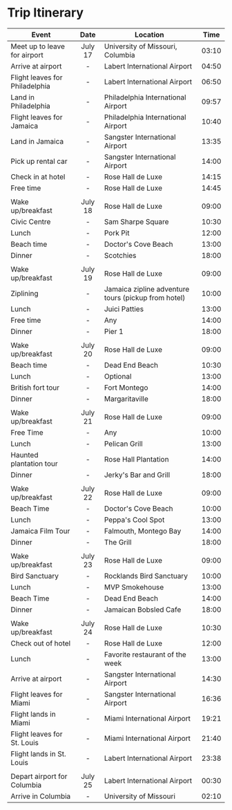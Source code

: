 # Trip Itinerary

|Event|Date|Location|Time|
|-|:-:|-|:-:|
|Meet up to leave for airport|July 17|University of Missouri, Columbia|03:10|
|Arrive at airport|-|Labert International Airport|04:50|
|Flight leaves for Philadelphia|-|Labert International Airport|06:50|
|Land in Philadelphia|-|Philadelphia International Airport|09:57|
|Flight leaves for Jamaica|-|Philadelphia International Airport|10:40|
|Land in Jamaica|-|Sangster International Airport|13:35|
|Pick up rental car|-|Sangster International Airport|14:00|
|Check in at hotel|-|Rose Hall de Luxe|14:15|
|Free time|-|Rose Hall de Luxe|14:45|
| | | | |
|Wake up/breakfast|July 18|Rose Hall de Luxe|09:00|
|Civic Centre|-|Sam Sharpe Square|10:30|
|Lunch|-|Pork Pit|12:00|
|Beach time|-|Doctor's Cove Beach|13:00|
|Dinner|-|Scotchies|18:00|
| | | | |
|Wake up/breakfast|July 19|Rose Hall de Luxe|09:00|
|Ziplining|-|Jamaica zipline adventure tours (pickup from hotel)|10:00|
|Lunch|-|Juici Patties|13:00|
|Free time|-|Any|14:00|
|Dinner|-|Pier 1|18:00|
| | | | |
|Wake up/breakfast|July 20|Rose Hall de Luxe|09:00|
|Beach time|-|Dead End Beach|10:30|
|Lunch|-|Optional|13:00|
|British fort tour|-|Fort Montego|14:00|
|Dinner|-|Margaritaville|18:00|
| | | | |
|Wake up/breakfast|July 21|Rose Hall de Luxe|09:00|
|Free Time|-|Any|10:00|
|Lunch|-|Pelican Grill|13:00|
|Haunted plantation tour|-|Rose Hall Plantation|14:00|
|Dinner|-|Jerky's Bar and Grill|18:00|
| | | | |
|Wake up/breakfast|July 22|Rose Hall de Luxe|09:00|
|Beach Time|-|Doctor's Cove Beach|10:00|
|Lunch|-|Peppa's Cool Spot|13:00|
|Jamaica Film Tour|-|Falmouth, Montego Bay|14:00|
|Dinner|-|The Grill|18:00|
| | | | |
|Wake up/breakfast|July 23|Rose Hall de Luxe|09:00|
|Bird Sanctuary|-|Rocklands Bird Sanctuary|10:00|
|Lunch|-|MVP Smokehouse|13:00|
|Beach Time|-|Dead End Beach|14:00|
|Dinner|-|Jamaican Bobsled Cafe|18:00|
| | | | |
|Wake up/breakfast|July 24|Rose Hall de Luxe|10:30|
|Check out of hotel|-|Rose Hall de Luxe|12:00|
|Lunch|-|Favorite restaurant of the week|13:00|
|Arrive at airport|-|Sangster International Airport|14:30|
|Flight leaves for Miami|-|Sangster International Airport|16:36|
|Flight lands in Miami|-|Miami International Airport|19:21|
|Flight leaves for St. Louis|-|Miami International Airport|21:40|
|Flight lands in St. Louis|-|Labert International Airport|23:38|
| | | | |
|Depart airport for Columbia|July 25|Labert International Airport|00:30|
|Arrive in Columbia|-|University of Missouri|02:10|
